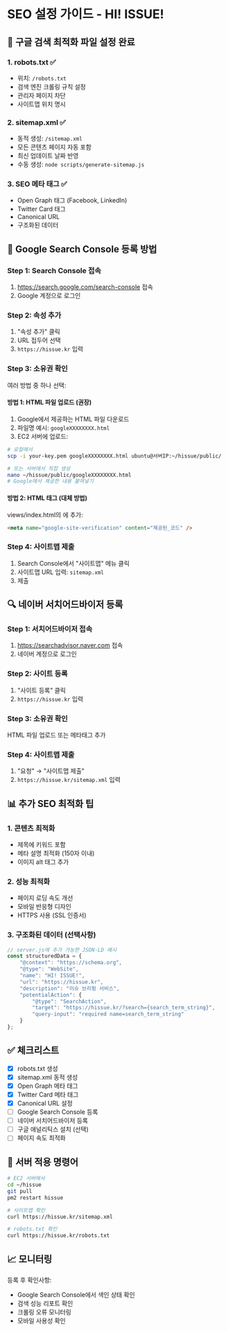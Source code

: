 # SEO 설정 가이드 - HI! ISSUE!

## 🎯 구글 검색 최적화 파일 설정 완료

### 1. robots.txt ✅
- 위치: `/robots.txt`
- 검색 엔진 크롤링 규칙 설정
- 관리자 페이지 차단
- 사이트맵 위치 명시

### 2. sitemap.xml ✅
- 동적 생성: `/sitemap.xml`
- 모든 콘텐츠 페이지 자동 포함
- 최신 업데이트 날짜 반영
- 수동 생성: `node scripts/generate-sitemap.js`

### 3. SEO 메타 태그 ✅
- Open Graph 태그 (Facebook, LinkedIn)
- Twitter Card 태그
- Canonical URL
- 구조화된 데이터

## 📝 Google Search Console 등록 방법

### Step 1: Search Console 접속
1. https://search.google.com/search-console 접속
2. Google 계정으로 로그인

### Step 2: 속성 추가
1. "속성 추가" 클릭
2. URL 접두어 선택
3. `https://hissue.kr` 입력

### Step 3: 소유권 확인
여러 방법 중 하나 선택:

#### 방법 1: HTML 파일 업로드 (권장)
1. Google에서 제공하는 HTML 파일 다운로드
2. 파일명 예시: `googleXXXXXXXX.html`
3. EC2 서버에 업로드:
```bash
# 로컬에서
scp -i your-key.pem googleXXXXXXXX.html ubuntu@서버IP:~/hissue/public/

# 또는 서버에서 직접 생성
nano ~/hissue/public/googleXXXXXXXX.html
# Google에서 제공한 내용 붙여넣기
```

#### 방법 2: HTML 태그 (대체 방법)
views/index.html의 <head>에 추가:
```html
<meta name="google-site-verification" content="제공된_코드" />
```

### Step 4: 사이트맵 제출
1. Search Console에서 "사이트맵" 메뉴 클릭
2. 사이트맵 URL 입력: `sitemap.xml`
3. 제출

## 🔍 네이버 서치어드바이저 등록

### Step 1: 서치어드바이저 접속
1. https://searchadvisor.naver.com 접속
2. 네이버 계정으로 로그인

### Step 2: 사이트 등록
1. "사이트 등록" 클릭
2. `https://hissue.kr` 입력

### Step 3: 소유권 확인
HTML 파일 업로드 또는 메타태그 추가

### Step 4: 사이트맵 제출
1. "요청" → "사이트맵 제출"
2. `https://hissue.kr/sitemap.xml` 입력

## 📊 추가 SEO 최적화 팁

### 1. 콘텐츠 최적화
- 제목에 키워드 포함
- 메타 설명 최적화 (150자 이내)
- 이미지 alt 태그 추가

### 2. 성능 최적화
- 페이지 로딩 속도 개선
- 모바일 반응형 디자인
- HTTPS 사용 (SSL 인증서)

### 3. 구조화된 데이터 (선택사항)
```javascript
// server.js에 추가 가능한 JSON-LD 예시
const structuredData = {
    "@context": "https://schema.org",
    "@type": "WebSite",
    "name": "HI! ISSUE!",
    "url": "https://hissue.kr",
    "description": "이슈 브리핑 서비스",
    "potentialAction": {
        "@type": "SearchAction",
        "target": "https://hissue.kr/?search={search_term_string}",
        "query-input": "required name=search_term_string"
    }
};
```

## ✅ 체크리스트

- [x] robots.txt 생성
- [x] sitemap.xml 동적 생성
- [x] Open Graph 메타 태그
- [x] Twitter Card 메타 태그
- [x] Canonical URL 설정
- [ ] Google Search Console 등록
- [ ] 네이버 서치어드바이저 등록
- [ ] 구글 애널리틱스 설치 (선택)
- [ ] 페이지 속도 최적화

## 🚀 서버 적용 명령어

```bash
# EC2 서버에서
cd ~/hissue
git pull
pm2 restart hissue

# 사이트맵 확인
curl https://hissue.kr/sitemap.xml

# robots.txt 확인
curl https://hissue.kr/robots.txt
```

## 📈 모니터링

등록 후 확인사항:
- Google Search Console에서 색인 상태 확인
- 검색 성능 리포트 확인
- 크롤링 오류 모니터링
- 모바일 사용성 확인
